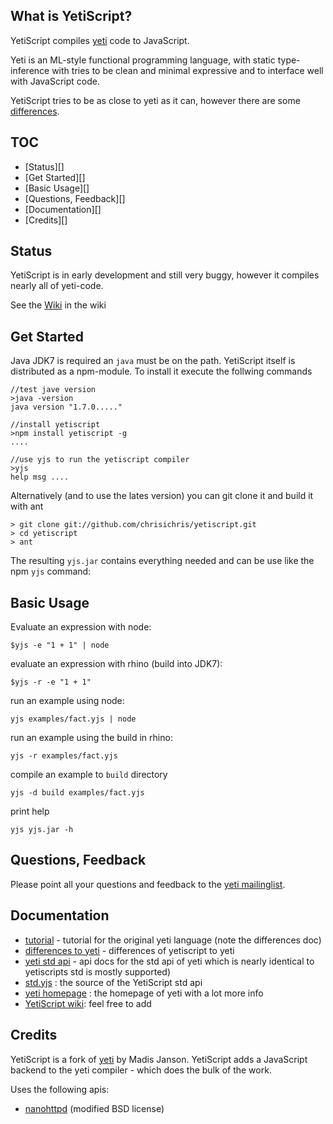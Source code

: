 What is YetiScript?
-------------------
YetiScript compiles [yeti](http://mth.github.io/yeti/) code to JavaScript.  

Yeti is an ML-style functional programming language, with static type-inference  with tries to be clean and minimal expressive and to interface well with JavaScript code.

YetiScript tries to be as close to yeti as it can, however there are some [differences](https://github.com/chrisichris/yetiscript/wiki/Differences-to-Yeti).

TOC
---
* [Status][]
* [Get Started][]
* [Basic Usage][]
* [Questions, Feedback][]
* [Documentation][]
* [Credits][]

## Status

YetiScript is in early development and still very buggy, however it compiles nearly all of yeti-code.

See the [Wiki](https://github.com/chrisichris/yetiscript/wiki)
in the wiki

## Get Started

Java JDK7 is required an ``java`` must be on the path.
YetiScript itself is distributed as a npm-module. To install it execute the 
follwing commands
    
    //test jave version
    >java -version 
    java version "1.7.0....."

    //install yetiscript
    >npm install yetiscript -g
    ....

    //use yjs to run the yetiscript compiler
    >yjs
    help msg ....


Alternatively (and to use the lates version) you can git clone it and build it
with ant

    > git clone git://github.com/chrisichris/yetiscript.git
    > cd yetiscript
    > ant

The resulting ``yjs.jar`` contains everything needed and can be use like the
npm ``yjs`` command:

## Basic Usage

Evaluate an expression with node:

    $yjs -e "1 + 1" | node

evaluate an expression with rhino (build into JDK7):

    $yjs -r -e "1 + 1"
   
run an example using node:

    yjs examples/fact.yjs | node 

run an example using the build in rhino:

    yjs -r examples/fact.yjs 

compile an example to `build` directory 

    yjs -d build examples/fact.yjs

print help

    yjs yjs.jar -h

## Questions, Feedback

Please point all your questions and feedback to the [yeti mailinglist](https://groups.google.com/forum/#!forum/yeti-lang).

## Documentation

 - [tutorial](http://dot.planet.ee/yeti/intro.html) - tutorial for the original yeti language (note the differences doc)
 - [differences to yeti]( https://github.com/chrisichris/yetiscript/wiki/Differences-to-Yeti) - differences of yetiscript to yeti
 - [yeti std api](http://dot.planet.ee/yeti/docs/latest/yeti.lang.std.html) - api docs for the std api of yeti which is nearly identical to yetiscripts std
   is mostly supported)   
 - [std.yjs](https://github.com/chrisichris/yetiscript/blob/master/modules/std.yjs) : the source of the YetiScript std api
 - [yeti homepage](http://mth.github.io/yeti/) : the homepage of yeti with a lot more info 
 - [YetiScript wiki](https://github.com/chrisichris/yetiscript/wiki): feel free to add

## Credits

YetiScript is a fork of [yeti](http://mth.github.io/yeti/) by Madis Janson. 
YetiScript adds a JavaScript backend to the yeti compiler - which does the 
bulk of the work. 

Uses the following apis:
- [nanohttpd](https://github.com/NanoHttpd/nanohttpd) (modified BSD license)
